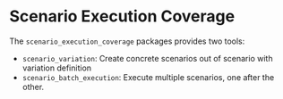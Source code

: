 # Scenario Execution Coverage

The `scenario_execution_coverage` packages provides two tools:

- `scenario_variation`: Create concrete scenarios out of scenario with variation definition
- `scenario_batch_execution`: Execute multiple scenarios, one after the other.